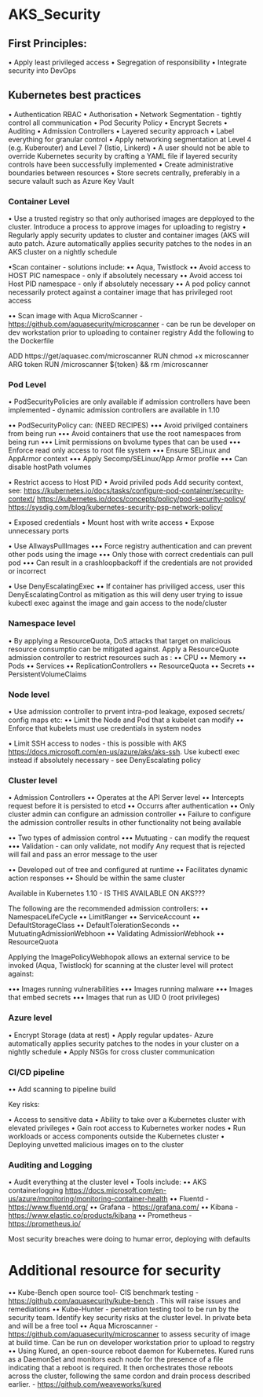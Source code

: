 # AKS_Security


## First Principles:

• Apply least privileged access
• Segregation of responsibility
• Integrate security into DevOps


## Kubernetes best practices

• Authentication RBAC
• Authorisation
• Network Segmentation - tightly control all communication
• Pod Security Policy
• Encrypt Secrets
• Auditing
• Admission Controllers
• Layered security approach
• Label everything for granular control
• Apply networking segmentation at Level 4 (e.g. Kuberouter) and Level 7 (Istio, Linkerd)
• A user should not be able to override Kubernetes security by crafting a YAML file if layered security controls have been successfully implemented
• Create administrative boundaries between resources
• Store secrets centrally, preferably in a secure valault such as Azure Key Vault

### Container Level 

• Use a trusted registry so that only authorised images are depployed to the cluster. Introduce a process to approve images for uploading to registry
• Regularly apply security updates to cluster and container images (AKS will auto patch. Azure automatically applies security patches to the nodes in an AKS cluster on a nightly schedule

•Scan container - solutions include:
•• Aqua, Twistlock
•• Avoid access to HOST PIC namespace - only if absolutely necessary
•• Avoid access toi Host PID namespace - only if absolutely necessary
•• A pod policy cannot necessarily protect against a container image that has privileged root access

•• Scan image with Aqua MicroScanner - https://github.com/aquasecurity/microscanner - can be run be developer on dev workstation prior to uploading to container registry
Add the following to the Dockerfile

ADD https://get/aquasec.com/microscanner
RUN chmod +x microscanner
ARG token
RUN /microscanner ${token} && rm /microscanner

### Pod Level

• PodSecurityPolicies are only available if admission controllers have been implemented - dynamic admission controllers are available in 1.10

•• PodSecurityPolicy can: (NEED RECIPES)
••• Avoid privilged containers from being run
••• Avoid containers that use the root namespaces from being run
••• Limit permissions on bvolume types that can be used
••• Enforce read only access to root file system
••• Ensure SELinux and AppArmor context
••• Apply Secomp/SELinux/App Armor profile
••• Can disable hostPath volumes

• Restrict access to Host PID
• Avoid priviled pods
Add security context, see:
https://kubernetes.io/docs/tasks/configure-pod-container/security-context/
https://kubernetes.io/docs/concepts/policy/pod-security-policy/
https://sysdig.com/blog/kubernetes-security-psp-network-policy/

• Exposed credentials
• Mount host with write access
• Expose unnecessary ports

• Use AllwaysPullImages
••• Force registry authentication and can prevent other pods using the image
••• Only those with correct credentials can pull pod
••• Can result in a crashloopbackoff if the credentials are not provided or incorrect

• Use DenyEscalatingExec
•• If container has priviliged access, user this DenyEscalatingControl as mitigation as this will deny user trying to issue kubectl exec against the image and gain access to the node/cluster

### Namespace level

• By applying a ResourceQuota, DoS attacks that target on malicious resource consumptio can be mitigated against. Apply a ResourceQuote admission controller to restrict resources such as :
•• CPU
•• Memory
•• Pods
•• Services
•• ReplicationControllers
•• ResourceQuota
•• Secrets
•• PersistentVolumeClaims

### Node level

• Use admission controller to prvent intra-pod leakage, exposed secrets/ config maps etc:
•• Limit the Node and Pod that a kubelet can modify
•• Enforce that kubelets must use credentials in system nodes

• Limit SSH access to nodes - this is possible with AKS https://docs.microsoft.com/en-us/azure/aks/aks-ssh. Use kubectl exec instead if absolutely necessary - see DenyEscalating policy

### Cluster level

• Admission Controllers
•• Operates at the API Server level
•• Intercepts request before it is persisted to etcd
•• Occurrs after authentication
•• Only cluster admin can configure an admission controller
•• Failure to configure the admission controller results in other functionality not being available

•• Two types of admission control
••• Mutuating - can modify the request
••• Validation - can only validate, not modify
Any request that is rejected will fail and pass an error message to the user

•• Developed out of tree and configured at runtime
•• Facilitates dynamic action responses
•• Should be within the same cluster

Available in Kubernetes 1.10 - IS THIS AVAILABLE ON AKS???

The following are the recommended admission controllers:
•• NamespaceLifeCycle
•• LimitRanger
•• ServiceAccount
•• DefaultStorageClass
•• DefaultTolerationSeconds
•• MutuatingAdmissionWebhoon
•• Validating AdmissionWebhook
•• ResourceQuota

Applying the ImagePolicyWebhopok allows an external service to be invoked (Aqua, Twistlock) for scanning at the cluster level will protect against:

••• Images running vulnerabilities
••• Images running malware
••• Images that embed secrets
••• Images that run as UID 0 (root privileges)

### Azure level

• Encrypt Storage (data at rest)
• Apply regular updates- Azure automatically applies security patches to the nodes in your cluster on a nightly schedule
• Apply NSGs for cross cluster communication

### CI/CD pipeline

•• Add scanning to pipeline build

Key risks:

• Access to sensitive data
• Ability to take over a Kubernetes cluster with elevated privileges
• Gain root access to Kubernetes worker nodes
• Run workloads or access components outside the Kubernetes cluster
• Deploying unvetted malicious images on to the cluster

### Auditing and Logging

• Audit everything at the cluster level
• Tools include:
•• AKS containerlogging https://docs.microsoft.com/en-us/azure/monitoring/monitoring-container-health
•• Fluentd - https://www.fluentd.org/
•• Grafana - https://grafana.com/
•• Kibana - https://www.elastic.co/products/kibana
•• Prometheus - https://prometheus.io/


Most security breaches were doing to humar error, deploying with defaults


# Additional resource for security
•• Kube-Bench open source tool- CIS benchmark testing - https://github.com/aquasecurity/kube-bench . This will raise issues and remediations
•• Kube-Hunter - penetration testing tool to be run by the security team. Identify key security risks at the cluster level. In private beta and will be a free tool
•• Aqua Microscanner - https://github.com/aquasecurity/microscanner to assess security of image at build time. Can be run on developer workstation prior to upload to regstry
•• Using Kured, an open-source reboot daemon for Kubernetes. Kured runs as a DaemonSet and monitors each node for the presence of a file indicating that a reboot is required. It then orchestrates those reboots across the cluster, following the same cordon and drain process described earlier. - https://github.com/weaveworks/kured




